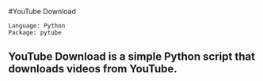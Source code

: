 #YouTube Download

    Language: Python
    Package: pytube

## YouTube Download is a simple Python script that downloads videos from YouTube.
